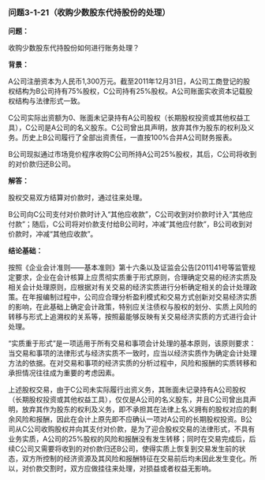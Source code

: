 ### 问题3-1-21（收购少数股东代持股份的处理）

**问题：**

收购少数股东代持股份如何进行账务处理？

**背景：**

A公司注册资本为人民币1,300万元。截至2011年12月31日，A公司工商登记的股权结构为B公司持有75%股权，C公司持有25%股权。A公司账面实收资本记载股权结构与法律形式一致。

C公司实际出资额为0、账面未记录持有A公司股权（长期股权投资或其他权益工具），C公司是A公司的名义股东。C公司曾出具声明，放弃其作为股东的权利及义务。历史上B公司履行了全部出资责任，一直按100%合并A公司财务报表。

B公司现拟通过市场竞价程序收购C公司所持A公司25%股权，其后，C公司将收到的对价款归还B公司。

**解答：**

股权交易双方结算对价款时，通过往来处理。

B公司向C公司支付对价款时计入“其他应收款”，C公司收到对价款时计入“其他应付款”；随后，C公司将对价款支付给B公司时，冲减“其他应付款”，B公司收到对价款时，冲减“其他应收款”。

**结论基础：**

按照《企业会计准则——基本准则》第十六条以及证监会公告[2011]41号等监管规定要求，企业在会计核算上应贯彻实质重于形式原则，合理确定交易的经济实质及相关会计处理原则，应根据对有关交易的经济实质进行分析确定相关的会计处理政策。在年报编制过程中，公司应合理分析盈利模式和交易方式创新对交易经济实质的影响，在此基础上确定会计政策，特别应关注债权与股权的划分、实质上风险的转移与形式上追溯权的关系等，按照最能够反映有关交易经济实质的方式进行会计处理。

“实质重于形式”是一项适用于所有交易和事项会计处理的基本原则，该原则要求：当交易和事项的法律形式与经济实质不一致时，应当以经济实质作为确定会计处理方法的依据。在对交易和事项的经济实质的分析过程中，风险和报酬的实质转移和承担情况往往成为重要的考虑因素。

上述股权交易，由于C公司未实际履行出资义务，其账面未记录持有A公司股权（长期股权投资或其他权益工具），仅仅是A公司的名义股东，并且C公司曾出具声明，放弃其作为股东的权利及义务，即不承担其在法律上名义拥有的股权对应的剩余风险和报酬，因此在会计上原先即不应确认一项对A公司的长期股权投资。B公司从C公司收购股权并向其支付对价款，是为了迎合股权交易的法律形式，不具有业务实质，A公司的25%股权的风险和报酬没有发生转移；同时在交易完成后，后续C公司又需要将收到的对价款归还B公司，使得实质上恢复到交易发生前的状态，双方所控制的经济资源及其风险和报酬特征在交易前后均未因此发生变化。所以，对价款交割时，双方应做挂往来处理，对损益或者权益无影响。